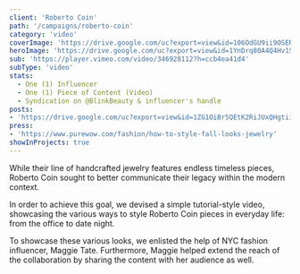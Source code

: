 ```yaml
---
client: 'Roberto Coin'
path: '/campaigns/roberto-coin'
category: 'video'
coverImage: 'https://drive.google.com/uc?export=view&id=106OdGU9ii9OSERT1RwnxK8GAbTPMmLhE'
heroImage: 'https://drive.google.com/uc?export=view&id=1YnDrq80A4Q4Hv1SKCMgAhtRn0qDPAA3A'
sub: 'https://player.vimeo.com/video/346928112?h=ccb4ea41d4'
subType: 'video'
stats:
  - One (1) Influencer
  - One (1) Piece of Content (Video)
  - Syndication on @BlinkBeauty & influencer's handle
posts:
- 'https://drive.google.com/uc?export=view&id=1ZG1OiBr5QEtK2RiJUxQHgtiitDNoIFGZ'
press:
- 'https://www.purewow.com/fashion/how-to-style-fall-looks-jewelry'
showInProjects: true
---
```

  
While their line of handcrafted jewelry features endless timeless pieces, Roberto Coin sought to better communicate their legacy within the modern context.

In order to achieve this goal, we devised a simple tutorial-style video, showcasing the various ways to style Roberto Coin pieces in everyday life: from the office to date night.

To showcase these various looks, we enlisted the help of NYC fashion influencer, Maggie Tate. Furthermore, Maggie helped extend the reach of the collaboration by sharing the content with her audience as well.